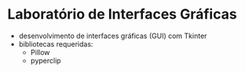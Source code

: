 # Laboratório de Interfaces Gráficas

* desenvolvimento de interfaces gráficas (GUI) com Tkinter
* bibliotecas requeridas:
  - Pillow
  - pyperclip
